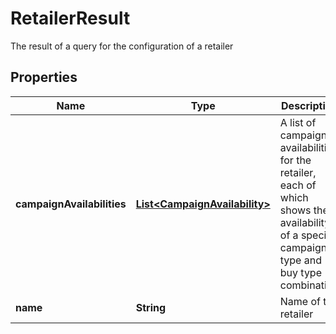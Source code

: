 

# RetailerResult

The result of a query for the configuration of a retailer

## Properties

| Name | Type | Description | Notes |
|------------ | ------------- | ------------- | -------------|
|**campaignAvailabilities** | [**List&lt;CampaignAvailability&gt;**](CampaignAvailability.md) | A list of campaign availabilities for the retailer, each of which shows the availability of a specific campaign type and buy type combination |  [optional] |
|**name** | **String** | Name of the retailer |  [optional] |



